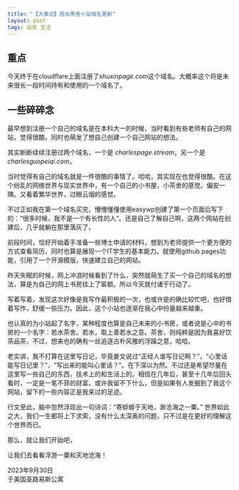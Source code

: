 ```yaml
---
title: "【大事记】若水茶舍小站域名更新"
layout: post
tags: 站务 生活
---
```


## 重点

今天终于在cloudflare上面注册了*shuxinpage.com*这个域名。大概率这个将是未来很长一段时间持有和使用的一个域名了。

## 一些碎碎念

最早想到注册一个自己的域名是在本科大一的时候，当时看到有些老师有自己的网站，觉得很酷，同时也萌发了想自己创建一个自己网站的想法。

其实断断续续注册过两个域名，一个是 *charlespage.stream*，另一个是 *charlesguopeiqi.com*。

当时觉得有自己的域名就是一件很酷的事情了。哈哈，其实现在也觉得很酷。在这个纷乱的网络世界与现实世界中，有一个自己的小书屋，小茶舍的感觉。偏安一隅，又看着繁华世界，过眼云烟的感觉。

不过正如我在第一个域名买完，懵懵懂懂使用easywp创建了第一个页面后写下的：“很多时候，我不是一个有长性的人“。还是自己了解自己啊，这两个网站在创建后，几乎就躺在那里落灰了。

<!--more-->

前段时间，恰好开始着手准备一些博士申请的材料，想到为老师提供一个更方便的方式查看简历，同时也算是展现一个IT学生的基本能力。就使用github pages功能，引用了一个开源模版，快速建立自己的网站。

昨天失眠的时候，网上冲浪时候看到了什么，突然就萌生了买一个自己的域名的想法，算是为自己的网上书房挂上了匾额。所以今天就付诸于行动了。

写着写着，发现这次好像是我写作最积极的一次，也或许是的确比较忙吧，也好借着写作，舒缓一些压力。因此，这个小站也逐渐在我心中份量越来越重。

也认真的为小站起了名字，某种程度也算是自己未来的小书房，或者说是心中的书房的一个名字：若水茶舍。若水，取上善若水之意。茶舍，则纯粹是因为我喜好饮茶品茶，不过，想来也的确有一丝追逐古朴风雅的浮躁之意，哈哈。

老实讲，我不打算在这里写日记，毕竟姜文说过“正经人谁写日记啊？”，“心里话能写日记里？”，“写出来的能叫心里话？”。在下深以为然。不过还是希望尽量在这里写一些自己的东西，技术上的和生活上的。相信在几年后，甚至十几年后回头看时，一定是一笔不菲的财富。或许我留不下什么，但是如果有人发掘到了我这个网站，留下的一些内容正是我来过的足迹。

行文至此，脑中忽然浮现出一句诗词：“寄蜉蝣于天地，渺沧海之一粟。” 世界如此之大，我们一生都将上下求索，没有什么太深奥的问题，只不过是在更好的理解这个世界而已。

那么，就让我们开始吧，

让我们去看看浮游一粟和天地沧海！

 
2023年9月30日  
于美国圣路易斯公寓
